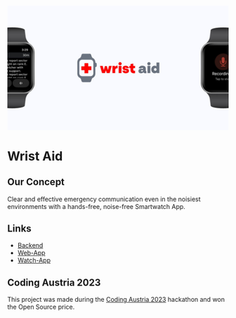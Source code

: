 <img src="./docs/header.jpeg" alt="logo" />

# Wrist Aid

## Our Concept

Clear and effective emergency communication even in the noisiest environments with a hands-free, noise-free Smartwatch App.

## Links

- [Backend](backend/README.md)
- [Web-App](web-app/README.md)
- [Watch-App](watch-app/README.md)

## Coding Austria 2023
This project was made during the [Coding Austria 2023](https://codingaustria.at/) hackathon and won the Open Source price.
